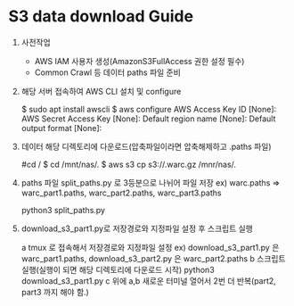 # S3 data download Guide

1. 사전작업
     - AWS IAM 사용자 생성(AmazonS3FullAccess 권한 설정 필수)
     - Common Crawl 등 데이터 paths 파일 준비
  
2. 해당 서버 접속하여 AWS CLI 설치 및 configure

     $ sudo apt install awscli
     $ aws configure 
     AWS Access Key ID [None]:
     AWS Secret Access Key [None]:
     Default region name [None]:
     Default output format [None]:

3. 데이터 해당 디렉토리에 다운로드(압축파일이라면 압축해제하고 .paths 파일)

     #cd /<directory to store data> 
     $ cd /mnt/nas/. 
     $ aws s3 cp s3://<link>.warc.gz /mnr/nas/.

4. paths 파일 split_paths.py 로 3등분으로 나뉘어 파일 저장
     ex) warc.paths => warc_part1.paths, warc_part2.paths, warc_part3.paths

     python3 split_paths.py

5. download_s3_part1.py로 저장경로와 지정파일 설정 후 스크립트 실행

     a tmux 로 접속해서 저장경로와 지정파일 설정
          ex) download_s3_part1.py 은 warc_part1.paths, download_s3_part2.py 은 warc_part2.paths
     b 스크립트 실행(실행이 되면 해당 디렉토리에 다운로드 시작)
          python3 download_s3_part1.py
     c 위에 a,b 새로운 터미널 열어서 2번 더 반복(part2, part3 까지 해야 함.)
         
